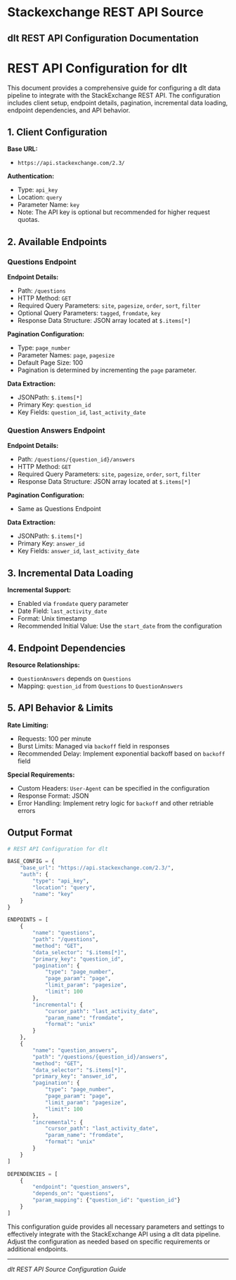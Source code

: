 # Stackexchange REST API Source

## dlt REST API Configuration Documentation

# REST API Configuration for dlt

This document provides a comprehensive guide for configuring a dlt data pipeline to integrate with the StackExchange REST API. The configuration includes client setup, endpoint details, pagination, incremental data loading, endpoint dependencies, and API behavior.

## 1. Client Configuration

**Base URL:**
- `https://api.stackexchange.com/2.3/`

**Authentication:**
- Type: `api_key`
- Location: `query`
- Parameter Name: `key`
- Note: The API key is optional but recommended for higher request quotas.

## 2. Available Endpoints

### Questions Endpoint

**Endpoint Details:**
- Path: `/questions`
- HTTP Method: `GET`
- Required Query Parameters: `site`, `pagesize`, `order`, `sort`, `filter`
- Optional Query Parameters: `tagged`, `fromdate`, `key`
- Response Data Structure: JSON array located at `$.items[*]`

**Pagination Configuration:**
- Type: `page_number`
- Parameter Names: `page`, `pagesize`
- Default Page Size: 100
- Pagination is determined by incrementing the `page` parameter.

**Data Extraction:**
- JSONPath: `$.items[*]`
- Primary Key: `question_id`
- Key Fields: `question_id`, `last_activity_date`

### Question Answers Endpoint

**Endpoint Details:**
- Path: `/questions/{question_id}/answers`
- HTTP Method: `GET`
- Required Query Parameters: `site`, `pagesize`, `order`, `sort`, `filter`
- Response Data Structure: JSON array located at `$.items[*]`

**Pagination Configuration:**
- Same as Questions Endpoint

**Data Extraction:**
- JSONPath: `$.items[*]`
- Primary Key: `answer_id`
- Key Fields: `answer_id`, `last_activity_date`

## 3. Incremental Data Loading

**Incremental Support:**
- Enabled via `fromdate` query parameter
- Date Field: `last_activity_date`
- Format: Unix timestamp
- Recommended Initial Value: Use the `start_date` from the configuration

## 4. Endpoint Dependencies

**Resource Relationships:**
- `QuestionAnswers` depends on `Questions`
- Mapping: `question_id` from `Questions` to `QuestionAnswers`

## 5. API Behavior & Limits

**Rate Limiting:**
- Requests: 100 per minute
- Burst Limits: Managed via `backoff` field in responses
- Recommended Delay: Implement exponential backoff based on `backoff` field

**Special Requirements:**
- Custom Headers: `User-Agent` can be specified in the configuration
- Response Format: JSON
- Error Handling: Implement retry logic for `backoff` and other retriable errors

## Output Format

```python
# REST API Configuration for dlt

BASE_CONFIG = {
    "base_url": "https://api.stackexchange.com/2.3/",
    "auth": {
        "type": "api_key",
        "location": "query",
        "name": "key"
    }
}

ENDPOINTS = [
    {
        "name": "questions",
        "path": "/questions",
        "method": "GET",
        "data_selector": "$.items[*]",
        "primary_key": "question_id",
        "pagination": {
            "type": "page_number",
            "page_param": "page",
            "limit_param": "pagesize",
            "limit": 100
        },
        "incremental": {
            "cursor_path": "last_activity_date",
            "param_name": "fromdate",
            "format": "unix"
        }
    },
    {
        "name": "question_answers",
        "path": "/questions/{question_id}/answers",
        "method": "GET",
        "data_selector": "$.items[*]",
        "primary_key": "answer_id",
        "pagination": {
            "type": "page_number",
            "page_param": "page",
            "limit_param": "pagesize",
            "limit": 100
        },
        "incremental": {
            "cursor_path": "last_activity_date",
            "param_name": "fromdate",
            "format": "unix"
        }
    }
]

DEPENDENCIES = [
    {
        "endpoint": "question_answers",
        "depends_on": "questions",
        "param_mapping": {"question_id": "question_id"}
    }
]
```

This configuration guide provides all necessary parameters and settings to effectively integrate with the StackExchange API using a dlt data pipeline. Adjust the configuration as needed based on specific requirements or additional endpoints.

---
*dlt REST API Source Configuration Guide*